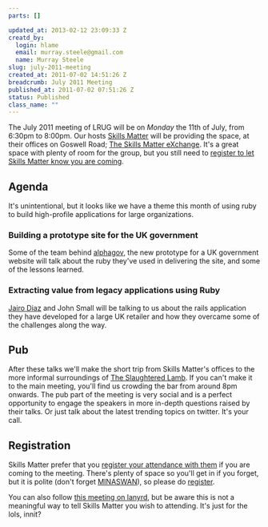 ```yaml
--- 
parts: []

updated_at: 2013-02-12 23:09:33 Z
creatd_by: 
  login: hlame
  email: murray.steele@gmail.com
  name: Murray Steele
slug: july-2011-meeting
created_at: 2011-07-02 14:51:26 Z
breadcrumb: July 2011 Meeting
published_at: 2011-07-02 07:51:26 Z
status: Published
class_name: ""
---
```


The July 2011 meeting of LRUG will be on *Monday* the 11th of July, from 6:30pm to 8:00pm.  Our hosts [Skills Matter](http://skillsmatter.com/) will be providing the space, at their offices on Goswell Road; [The Skills Matter eXchange](http://skillsmatter.com/location-details/design-architecture/484/96).  It's a great space with plenty of room for the group, but you still need to <a href="#jul11registration">register to let Skills Matter know you are coming</a>.

Agenda
------

It's unintentional, but it looks like we have a theme this month of using ruby to build high-profile applications for large organizations.

### Building a prototype site for the UK government

Some of the team behind [alphagov](http://alpha.gov.uk), the new prototype for a UK government website will talk about the ruby they've used in delivering the site, and some of the lessons learned.

### Extracting value from legacy applications using Ruby

[Jairo Diaz](http://twitter.com/codescrum) and John Small will be talking to us about the rails application they have developed for a large UK retailer and how they overcame some of the challenges along the way.

Pub
---

After these talks we'll make the short trip from Skills Matter's offices to the more informal surroundings of [The Slaughtered Lamb](http://www.theslaughteredlambpub.com/).  If you can't make it to the main meeting, you'll find us crowding the bar from around 8pm onwards.  The pub part of the meeting is very social and is a perfect opportunity to engage the speakers in more in-depth questions raised by their talks.  Or just talk about the latest trending topics on twitter.  It's your call.

<a name="jul11registration"></a>
Registration
------------

Skills Matter prefer that you [register your attendance with them](http://skillsmatter.com/podcast/home/ruby-july/js-2149) if you are coming to the meeting.  There's plenty of space so you'll get in if you forget, but it is polite (don't forget [MINASWAN](http://oreilly.com/ruby/excerpts/ruby-learning-rails/ruby-glossary.html#I_indexterm_d1e32036)), so please do [register](http://skillsmatter.com/podcast/home/ruby-july/js-2149).

You can also follow [this meeting on lanyrd](http://lanyrd.com/2011/lrug-july/), but be aware this is not a meaningful way to tell Skills Matter you wish to attending.  It's just for the lols, innit?
